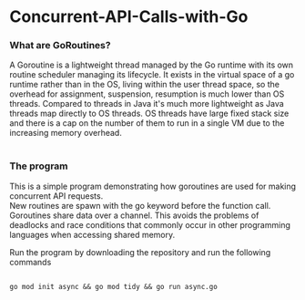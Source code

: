# Concurrent-API-Calls-with-Go
### What are GoRoutines?
A Goroutine is a lightweight thread managed by the Go runtime with its own routine scheduler managing its lifecycle. It exists in the virtual space of a go runtime rather than in the OS, living within the user thread space, so the overhead for assignment, suspension, resumption is much lower than OS threads.  Compared to threads in Java it's much more lightweight as Java threads map directly to OS threads. OS threads have large fixed stack size and there is a cap on the number of them to run in a single VM due to the increasing memory overhead.
<br> 
<br>

### The program
 This is a simple program demonstrating how goroutines are used for making concurrent API requests. <br>
 New routines are spawn with the go keyword before the function call. Goroutines share data over a channel. This avoids the problems of deadlocks and race conditions that commonly occur in other programming languages when accessing shared memory.
 
Run the program by downloading the repository and run the following commands
```shell

go mod init async && go mod tidy && go run async.go
```
